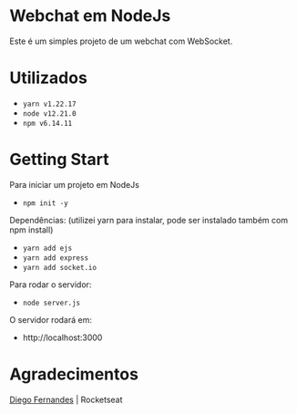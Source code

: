# Webchat em NodeJs

Este é um simples projeto de um webchat com WebSocket.

# Utilizados

- `yarn v1.22.17`
- `node v12.21.0`
- `npm v6.14.11`

# Getting Start

Para iniciar um projeto em NodeJs
- `npm init -y`

Dependências:
(utilizei yarn para instalar, pode ser instalado também com npm install)

- `yarn add ejs`
- `yarn add express`
- `yarn add socket.io`

Para rodar o servidor:

- `node server.js`

O servidor rodará em:

- http://localhost:3000


# Agradecimentos

<a href="https://github.com/diego3g">Diego Fernandes</a> | Rocketseat
